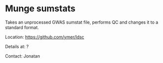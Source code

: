 # Munge sumstats
Takes an unprocessed GWAS sumstat file, performs QC and changes it to a standard format.

Location: https://github.com/ymer/ldsc  

Details at: ?  

Contact: Jonatan  

